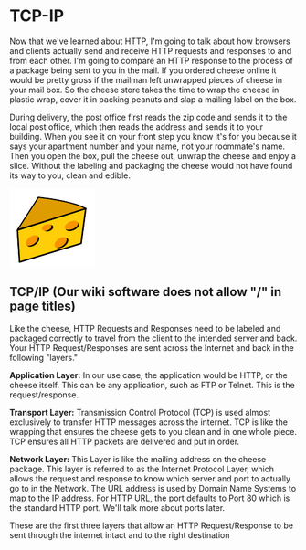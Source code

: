 # TCP-IP

<div class="body">

Now that we've learned about HTTP, I'm going to talk about how browsers
and clients actually send and receive HTTP requests and responses to and
from each other. I'm going to compare an HTTP response to the process of
a package being sent to you in the mail. If you ordered cheese online it
would be pretty gross if the mailman left unwrapped pieces of cheese in
your mail box. So the cheese store takes the time to wrap the cheese in
plastic wrap, cover it in packing peanuts and slap a mailing label on
the box.

During delivery, the post office first reads the zip code and sends it
to the local post office, which then reads the address and sends it to
your building. When you see it on your front step you know it's for you
because it says your apartment number and your name, not your roommate's
name. Then you open the box, pull the cheese out, unwrap the cheese and
enjoy a slice. Without the labeling and packaging the cheese would not
have found its way to you, clean and edible.

<div class="fig fignone">

<img src="industry-reference/images/27492354.jpeg" class="image" />

</div>

<div class="section">

## TCP/IP (Our wiki software does not allow "/" in page titles)

Like the cheese, HTTP Requests and Responses need to be labeled and
packaged correctly to travel from the client to the intended server and
back. Your HTTP Request/Responses are sent across the Internet and back
in the following "layers."

**Application Layer:** In our use case, the application would be HTTP,
or the cheese itself. This can be any application, such as FTP or
Telnet. This is the request/response.

**Transport Layer:** Transmission Control Protocol (TCP) is used almost
exclusively to transfer HTTP messages across the internet. TCP is like
the wrapping that ensures the cheese gets to you clean and in one whole
piece. TCP ensures all HTTP packets are delivered and put in order.

**Network Layer:** This Layer is like the mailing address on the cheese
package. This layer is referred to as the Internet Protocol Layer, which
allows the request and response to know which server and port to
actually go to in the Network. The URL address is used by Domain Name
Systems to map to the IP address. For HTTP URL, the port defaults to
Port 80 which is the standard HTTP port. We'll talk more about ports
later.

These are the first three layers that allow an HTTP Request/Response to
be sent through the internet intact and to the right destination

</div>

</div>
